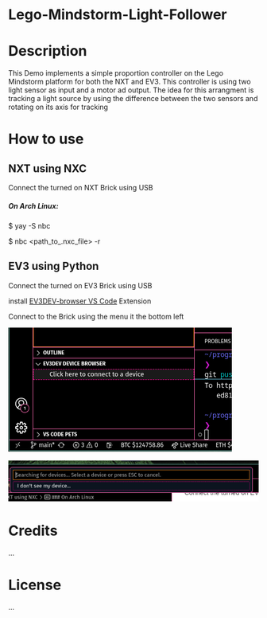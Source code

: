 # Lego-Mindstorm-Light-Follower

# Description

This Demo implements a simple proportion controller on the Lego Mindstorm platform for both the NXT and EV3. This controller is using two light sensor as input and a motor ad output. The idea for this arrangment is tracking a light source by using the difference between the two sensors and rotating on its axis for tracking

# How to use

## NXT using NXC
Connect the turned on NXT Brick using USB
##### On Arch Linux:
$ yay -S nbc

$ nbc <path_to_.nxc_file> -r

## EV3 using Python

Connect the turned on EV3 Brick using USB 

install [EV3DEV-browser VS Code](https://marketplace.visualstudio.com/items?itemName=ev3dev.ev3dev-browser) Extension

Connect to the Brick using the menu it the bottom left

![First click on "connect to a device"](assets/image_1.png)

![Your Brick should be listed here](assets/image_2.png)


# Credits

...

# License

...